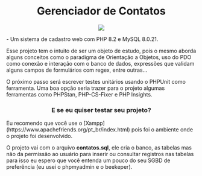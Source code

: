 <h1 align="center">Gerenciador de Contatos</h1>

<p align="center">
<img loading="lazy" src="http://img.shields.io/static/v1?label=STATUS&message=EM%20DESENVOLVIMENTO&color=GREEN&style=for-the-badge"/>
</p>
<p>
- Um sistema de cadastro web com PHP 8.2 e MySQL 8.0.21.
</p>
<p>
Esse projeto tem o intuito de ser um objeto de estudo, 
pois o mesmo aborda alguns conceitos como o paradigma de Orientação a Objetos,
uso do PDO como conexão e interação com o banco de dados, expressões que validam 
alguns campos de formulários com regex, entre outras... 
</p>
<p>
O próximo passo será escrever testes unitários usando o PHPUnit como ferramenta. 
Uma boa opção seria trazer para o projeto algumas ferramentas como PHPStan, PHP-CS-Fixer e PHP Insights.
</p>

<h3 align="center">E se eu quiser testar seu projeto?</h3>
<p>
Eu recomendo que você use o [Xampp](https://www.apachefriends.org/pt_br/index.html) pois
foi o ambiente onde o projeto foi desenvolvido.
</p>
<p>
O projeto vai com o arquivo <b>contatos.sql</b>, ele cria o banco, as tabelas mas não da permissão
ao usuário para inserir ou consultar registros nas tabelas para isso eu espero que você
entenda um pouco do seu SGBD de preferência (eu usei o phpmyadmin e o beekeper).
</p>
